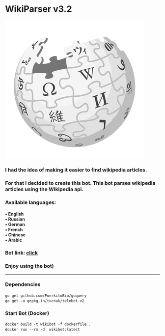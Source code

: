 # WikiParser v3.2
![Header](https://github.com/NKTKLN/Wikipedia-Bot/blob/main/attachments/wikipedia-logo.png?raw=true)


<h3>I had the idea of making it easier to find wikipedia articles.</h3>
<h3>For that I decided to create this bot. This bot parses wikipedia articles using the Wikipedia api.</h3>
<h3>Available languages:</h3>
<h4>• English<br>• Russian<br>• German<br>• French<br>• Chinese<br>• Arabic</h4>
<h3>Bot link: <a href="https://t.me/NKTKLN_Wiki_bot">click</a></h3>
<h3>Enjoy using the bot)</h3>
<hr>
<h3>Dependencies</h3>
<code>go get github.com/PuerkitoBio/goquery</code><br>
<code>go get -u gopkg.in/tucnak/telebot.v2</code><br>

<h3>Start Bot (Docker)</h3>
<code>docker build -t wikibot -f dockerfile .</code><br>
<code>docker run --rm -d  wikibot:latest</code>
